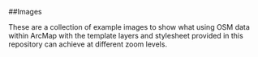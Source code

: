 ##Images

These are a collection of example images to show what using OSM data within ArcMap with the template layers and stylesheet provided in this repository can achieve at different zoom levels. 
